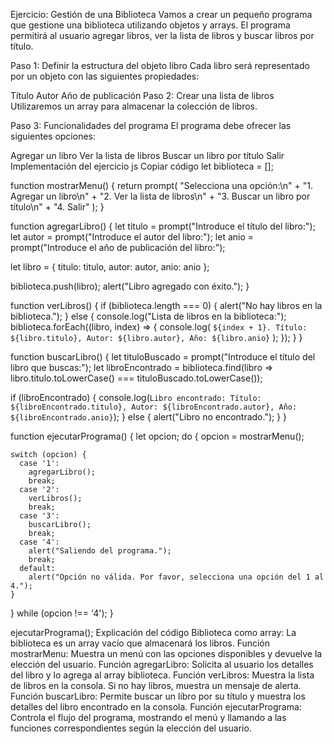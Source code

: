 Ejercicio: Gestión de una Biblioteca
Vamos a crear un pequeño programa que gestione una biblioteca utilizando objetos y arrays. El programa permitirá al usuario agregar libros, ver la lista de libros y buscar libros por título.

Paso 1: Definir la estructura del objeto libro
Cada libro será representado por un objeto con las siguientes propiedades:

Título
Autor
Año de publicación
Paso 2: Crear una lista de libros
Utilizaremos un array para almacenar la colección de libros.

Paso 3: Funcionalidades del programa
El programa debe ofrecer las siguientes opciones:

Agregar un libro
Ver la lista de libros
Buscar un libro por título
Salir
Implementación del ejercicio
js
Copiar código
let biblioteca = [];

function mostrarMenu() {
  return prompt(
    "Selecciona una opción:\n" +
    "1. Agregar un libro\n" +
    "2. Ver la lista de libros\n" +
    "3. Buscar un libro por título\n" +
    "4. Salir"
  );
}

function agregarLibro() {
  let titulo = prompt("Introduce el título del libro:");
  let autor = prompt("Introduce el autor del libro:");
  let anio = prompt("Introduce el año de publicación del libro:");

  let libro = {
    titulo: titulo,
    autor: autor,
    anio: anio
  };

  biblioteca.push(libro);
  alert("Libro agregado con éxito.");
}

function verLibros() {
  if (biblioteca.length === 0) {
    alert("No hay libros en la biblioteca.");
  } else {
    console.log("Lista de libros en la biblioteca:");
    biblioteca.forEach((libro, index) => {
      console.log(
        `${index + 1}. Título: ${libro.titulo}, Autor: ${libro.autor}, Año: ${libro.anio}`
      );
    });
  }
}

function buscarLibro() {
  let tituloBuscado = prompt("Introduce el título del libro que buscas:");
  let libroEncontrado = biblioteca.find(libro => libro.titulo.toLowerCase() === tituloBuscado.toLowerCase());

  if (libroEncontrado) {
    console.log(`Libro encontrado: Título: ${libroEncontrado.titulo}, Autor: ${libroEncontrado.autor}, Año: ${libroEncontrado.anio}`);
  } else {
    alert("Libro no encontrado.");
  }
}

function ejecutarPrograma() {
  let opcion;
  do {
    opcion = mostrarMenu();

    switch (opcion) {
      case '1':
        agregarLibro();
        break;
      case '2':
        verLibros();
        break;
      case '3':
        buscarLibro();
        break;
      case '4':
        alert("Saliendo del programa.");
        break;
      default:
        alert("Opción no válida. Por favor, selecciona una opción del 1 al 4.");
    }
  } while (opcion !== '4');
}

ejecutarPrograma();
Explicación del código
Biblioteca como array: La biblioteca es un array vacío que almacenará los libros.
Función mostrarMenu: Muestra un menú con las opciones disponibles y devuelve la elección del usuario.
Función agregarLibro: Solicita al usuario los detalles del libro y lo agrega al array biblioteca.
Función verLibros: Muestra la lista de libros en la consola. Si no hay libros, muestra un mensaje de alerta.
Función buscarLibro: Permite buscar un libro por su título y muestra los detalles del libro encontrado en la consola.
Función ejecutarPrograma: Controla el flujo del programa, mostrando el menú y llamando a las funciones correspondientes según la elección del usuario.